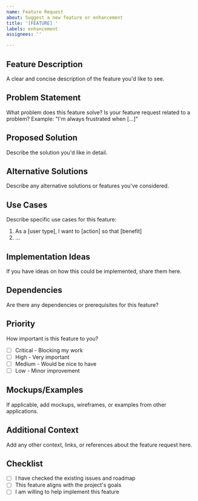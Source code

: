 ```yaml
---
name: Feature Request
about: Suggest a new feature or enhancement
title: '[FEATURE] '
labels: enhancement
assignees: ''

---
```


## Feature Description
A clear and concise description of the feature you'd like to see.

## Problem Statement
What problem does this feature solve? Is your feature request related to a problem?
Example: "I'm always frustrated when [...]"

## Proposed Solution
Describe the solution you'd like in detail.

## Alternative Solutions
Describe any alternative solutions or features you've considered.

## Use Cases
Describe specific use cases for this feature:
1. As a [user type], I want to [action] so that [benefit]
2. ...

## Implementation Ideas
If you have ideas on how this could be implemented, share them here.

## Dependencies
Are there any dependencies or prerequisites for this feature?

## Priority
How important is this feature to you?
- [ ] Critical - Blocking my work
- [ ] High - Very important
- [ ] Medium - Would be nice to have
- [ ] Low - Minor improvement

## Mockups/Examples
If applicable, add mockups, wireframes, or examples from other applications.

## Additional Context
Add any other context, links, or references about the feature request here.

## Checklist
- [ ] I have checked the existing issues and roadmap
- [ ] This feature aligns with the project's goals
- [ ] I am willing to help implement this feature

